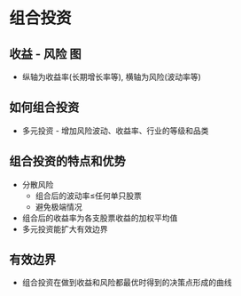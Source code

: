 # 组合投资

## 收益 - 风险 图
- 纵轴为收益率(长期增长率等), 横轴为风险(波动率等)

## 如何组合投资
- 多元投资 - 增加风险波动、收益率、行业的等级和品类
## 组合投资的特点和优势
- 分散风险
  - 组合后的波动率≤任何单只股票
  - 避免极端情况
- 组合后的收益率为各支股票收益的加权平均值
- 多元投资能扩大有效边界
## 有效边界
- 组合投资在做到收益和风险都最优时得到的决策点形成的曲线
